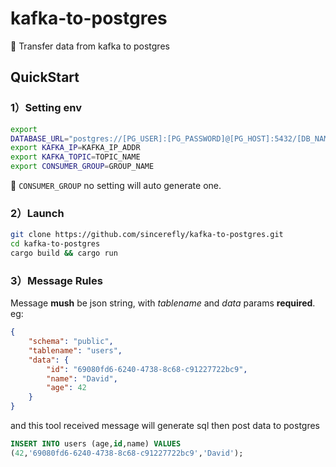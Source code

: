 # kafka-to-postgres
:balloon: Transfer data from kafka to postgres

## QuickStart

### 1）Setting env

```bash
export
DATABASE_URL="postgres://[PG_USER]:[PG_PASSWORD]@[PG_HOST]:5432/[DB_NAME]?currentSchema=public"
export KAFKA_IP=KAFKA_IP_ADDR
export KAFKA_TOPIC=TOPIC_NAME
export CONSUMER_GROUP=GROUP_NAME
```
:loudspeaker: `CONSUMER_GROUP` no setting will auto generate one.

### 2）Launch

```bash
git clone https://github.com/sincerefly/kafka-to-postgres.git
cd kafka-to-postgres
cargo build && cargo run
```

### 3）Message Rules

Message **mush** be json string, with *tablename* and *data* params
**required**. eg:

```json
{
    "schema": "public",
    "tablename": "users",
    "data": {
        "id": "69080fd6-6240-4738-8c68-c91227722bc9",
        "name": "David",
        "age": 42
    }
}
```

and this tool received message will generate sql then post data to
postgres

```sql
INSERT INTO users (age,id,name) VALUES
(42,'69080fd6-6240-4738-8c68-c91227722bc9','David');
```


